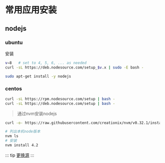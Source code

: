 # 常用应用安装
## nodejs
### ubuntu
安装
```bash
v=8   # set to 4, 5, 6, ... as needed
curl -sL https://deb.nodesource.com/setup_$v.x | sudo -E bash -
```
```sh
sudo apt-get install -y nodejs
```
### centos
```bash
curl -sL https://rpm.nodesource.com/setup | bash -
curl -sL https://deb.nodesource.com/setup | bash -
```
>通过nvm安装nodejs

```bash
curl -o- https://raw.githubusercontent.com/creationix/nvm/v0.32.1/install.sh | bash  
```

```bash 
# 列出本机node版本
nvm ls  
# 安装
nvm install 4.2
```

::: tip
[更换源](/others/source.md#npm)
:::